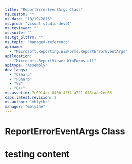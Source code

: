 ```yaml
---
title: "ReportErrorEventArgs Class"
ms.custom: ""
ms.date: "10/19/2016"
ms.prod: "visual-studio-dev14"
ms.reviewer: ""
ms.suite: ""
ms.tgt_pltfrm: ""
ms.topic: "managed-reference"
apiname: 
  - "Microsoft.Reporting.WinForms.ReportErrorEventArgs"
apilocation: 
  - "Microsoft.ReportViewer.WinForms.dll"
apitype: "Assembly"
dev_langs: 
  - "CSharp"
  - "FSharp"
  - "VB"
  - "C++"
ms.assetid: 7c0914ec-840b-4737-a721-046faae2ee65
caps.latest.revision: 2
ms.author: "mblythe"
manager: "mblythe"
---
```

# ReportErrorEventArgs Class
# testing content